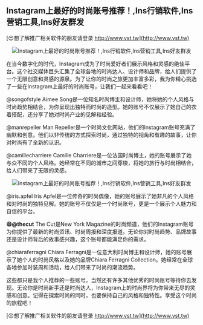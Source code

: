 ## **Instagram上最好的时尚账号推荐！,Ins行销软件,Ins营销工具,Ins好友群发**

[😍想了解推广相关软件的朋友请登录 http://www.vst.tw](http://www.vst.tw)

 <center><img src="https://vst.tw/MP4/tuiguang/png/4.png" alt="Instagram上最好的时尚账号推荐！,Ins行销软件,Ins营销工具,Ins好友群发"></center>

在当今数字化的时代，Instagram成为了时尚爱好者们展示风格和灵感的绝佳平台。这个社交媒体巨头汇集了全球各地的时尚达人、设计师和品牌，给人们提供了一个无限创意和灵感的源泉。为了让你的时尚之旅更加丰富多彩，我为你精心挑选了一些在Instagram上最好的时尚账号，让我们一起来看看吧！

@songofstyle
Aimee Song是一位知名时尚博主和设计师，她将她的个人风格与时尚趋势相结合，为你呈现出独特而时尚的造型。她的账号不仅展示了她自己的衣着搭配，还分享了她对时尚产业的见解和经验。

@manrepeller
Man Repeller是一个时尚文化网站，他们的Instagram账号充满了幽默和创意。他们以非传统的方式探索时尚，通过独特的视角和有趣的故事，让你对时尚有了全新的认识。

@camillecharriere
Camille Charriere是一位法国时尚博主，她的账号展示了她与众不同的个人风格。她经常在不同的城市之间穿梭，将她的旅行与时尚相结合，给人们带来了无限的灵感。

 <center><img src="https://vst.tw/MP4/tuiguang/png/7.png" alt="Instagram上最好的时尚账号推荐！,Ins行销软件,Ins营销工具,Ins好友群发"></center>

@iris.apfel
Iris Apfel是一位传奇的时尚偶像，她的账号展示了她非凡的个人风格和对时尚的独特见解。她的账号不仅仅是一个时尚账号，更是一个展示个人魅力和自信的平台。

**😄@thecut**
The Cut是New York Magazine的时尚频道，他们的Instagram账号为你提供了最新的时尚资讯、时尚周报和深度报道。无论你对时尚趋势、品牌故事还是设计师背后的故事感兴趣，这个账号都能满足你的需求。

@chiaraferragni
Chiara Ferragni是一位意大利时尚博主和设计师，她的账号展示了她个人的时尚风格以及她的品牌Chiara Ferragni Collection。她经常在全球各地参加时装周和活动，给人们带来了时尚的潮流趋势。

这些都只是我个人推荐的一些账号，当然还有许多其他优秀的时尚账号等待你去发现。无论你是时尚新手还是时尚达人，Instagram上的时尚界将为你带来无尽的灵感和创意。记得在探索时尚的同时，也要保持自己的风格和独特性。享受这个时尚的旅程吧！

[😍想了解推广相关软件的朋友请登录 http://www.vst.tw](http://www.vst.tw)




